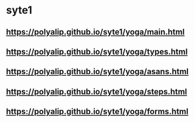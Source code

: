 # syte1
## https://polyalip.github.io/syte1/yoga/main.html
## https://polyalip.github.io/syte1/yoga/types.html
## https://polyalip.github.io/syte1/yoga/asans.html
## https://polyalip.github.io/syte1/yoga/steps.html
## https://polyalip.github.io/syte1/yoga/forms.html
